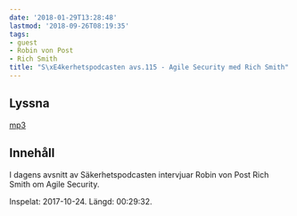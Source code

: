 ```yaml
---
date: '2018-01-29T13:28:48'
lastmod: '2018-09-26T08:19:35'
tags:
- guest
- Robin von Post
- Rich Smith
title: "S\xE4kerhetspodcasten avs.115 - Agile Security med Rich Smith"
---
```

## Lyssna

[mp3](http://traffic.libsyn.com/sakerhetspodcasten/RVPintro_-_Nordic_IT_Security_17_-_Rich_Smith_-_Agile_Security.mp3)

## Innehåll

I dagens avsnitt av Säkerhetspodcasten intervjuar Robin von Post Rich Smith om Agile Security.

Inspelat: 2017-10-24. Längd: 00:29:32.

